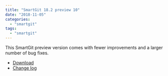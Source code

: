 ```yaml
---
title: "SmartGit 18.2 preview 10"
date: "2018-11-05"
categories: 
  - "smartgit"
tags: 
  - "smartgit"
---
```


This SmartGit preview version comes with fewer improvements and a larger number of bug fixes.

- [Download](https://www.syntevo.com/smartgit/preview/)
- [Change log](https://www.syntevo.com/smartgit/changelog-eap.txt)
